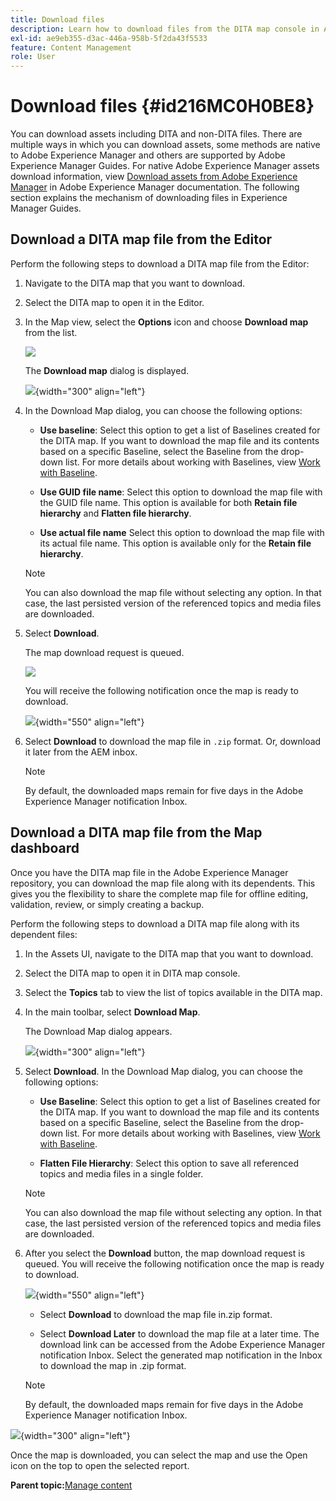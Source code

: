 ```yaml
---
title: Download files
description: Learn how to download files from the DITA map console in AEM Guides and export a DITA map file in AEM repository.
exl-id: ae9eb355-d3ac-446a-958b-5f2da43f5533
feature: Content Management
role: User
---
```

# Download files {#id216MC0H0BE8}

You can download assets including DITA and non-DITA files. There are multiple ways in which you can download assets, some methods are native to Adobe Experience Manager and others are supported by Adobe Experience Manager Guides. For native Adobe Experience Manager assets download information, view [Download assets from Adobe Experience Manager](https://experienceleague.adobe.com/docs/experience-manager-cloud-service/assets/manage/download-assets-from-aem.html) in Adobe Experience Manager documentation. The following section explains the mechanism of downloading files in Experience Manager Guides.

## Download a DITA map file from the Editor 

Perform the following steps to download a DITA map file from the Editor:

1. Navigate to the DITA map that you want to download.
1. Select the DITA map to open it in the Editor.
    
1. In the Map view, select the **Options** icon and choose **Download map** from the list.  

    ![](images/download-map-option-editor.png)

    The **Download map** dialog is displayed. 

    ![](images/download-map-dialog-new.png){width="300" align="left"}

1. In the Download Map dialog, you can choose the following options:

    -   **Use baseline**: Select this option to get a list of Baselines created for the DITA map. If you want to download the map file and its contents based on a specific Baseline, select the Baseline from the drop-down list. For more details about working with Baselines, view [Work with Baseline](generate-output-use-baseline-for-publishing.md#).
    
    - **Use GUID file name**: Select this option to download the map file with the GUID file name. This option is available for both **Retain file hierarchy** and **Flatten file hierarchy**.
    - **Use actual file name** Select this option to download the map file with its actual file name. This option is available only for the **Retain file hierarchy**.

    >[!NOTE]
    >
    > You can also download the map file without selecting any option. In that case, the last persisted version of the referenced topics and media files are downloaded.
1. Select **Download**.

    The map download request is queued. 
    
    ![](images/download-map-notification.png)

    You will receive the following notification once the map is ready to download.

    ![](images/download-map-success-message.png){width="550" align="left"}

1. Select **Download** to download the map file in `.zip` format. Or, download it later from the AEM inbox. 

    >[!NOTE]
    >
    > By default, the downloaded maps remain for five days in the Adobe Experience Manager notification Inbox.

## Download a DITA map file from the Map dashboard 

Once you have the DITA map file in the Adobe Experience Manager repository, you can download the map file along with its dependents. This gives you the flexibility to share the complete map file for offline editing, validation, review, or simply creating a backup.

Perform the following steps to download a DITA map file along with its dependent files:

1.  In the Assets UI, navigate to the DITA map that you want to download.

1.  Select the DITA map to open it in DITA map console.

1.  Select the **Topics** tab to view the list of topics available in the DITA map.

1.  In the main toolbar, select **Download Map**.

    The Download Map dialog appears.

    ![](images/download-map.png){width="300" align="left"}

1.  Select **Download**. In the Download Map dialog, you can choose the following options:

    -   **Use Baseline**: Select this option to get a list of Baselines created for the DITA map. If you want to download the map file and its contents based on a specific Baseline, select the Baseline from the drop-down list. For more details about working with Baselines, view [Work with Baseline](generate-output-use-baseline-for-publishing.md#).
    
    -   **Flatten File Hierarchy**: Select this option to save all referenced topics and media files in a single folder.     


    >[!NOTE]
    >
    > You can also download the map file without selecting any option. In that case, the last persisted version of the referenced topics and media files are downloaded.

1.  After you select the **Download** button, the map download request is queued. You will receive the following notification once the map is ready to download.

    ![](images/download-map-prompt.png){width="550" align="left"}

    -   Select **Download** to download the map file in.zip format.

    -   Select **Download Later** to download the map file at a later time. The download link can be accessed from the Adobe Experience Manager notification Inbox. Select the generated map notification in the Inbox to download the map in .zip format.

    >[!NOTE]
    >
    > By default, the downloaded maps remain for five days in the Adobe Experience Manager notification Inbox.

![](images/download-map-inbox.png){width="300" align="left"}

Once the map is downloaded, you can select the map and use the Open icon on the top to open the selected report.

**Parent topic:**[Manage content](authoring.md)

